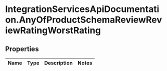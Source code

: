 # IntegrationServicesApiDocumentation.AnyOfProductSchemaReviewReviewRatingWorstRating

## Properties
Name | Type | Description | Notes
------------ | ------------- | ------------- | -------------
